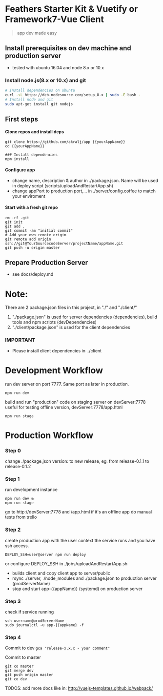 # Feathers Starter Kit & Vuetify or Framework7-Vue Client 

> app dev made easy


## Install prerequisites on dev machine and production server
- tested with ubuntu 16.04 and node 8.x or 10.x

### Install node.js(8.x or 10.x) and git
``` sh
# Install dependencies on ubuntu
curl -sL https://deb.nodesource.com/setup_8.x | sudo -E bash -
# Install node and git
sudo apt-get install git nodejs
```

## First steps
#### Clone repos and install deps
```
git clone https://github.com/akralj/app {{yourAppName}}
cd {{yourAppName}}

### Install dependencies
npm install
```

#### Configure app
- change name, description & author in ./package.json. Name will be used in deploy script (scripts/uploadAndRestartApp.sh)
- change appPort to production port,... in ./server/config.coffee to match your enviroment

#### Start with a fresh git repo
```
rm -rf .git
git init
git add .
git commit -am "initial commit"
# Add your own remote origin
git remote add origin ssh://git@YourSourcecodeServer/projectName/appName.git
git push -u origin master
```

## Prepare Production Server
- see docs/deploy.md


# Note:
There are 2 package.json files in this project, in "./" and "./client/"

1. "./package.json" is used for server dependencies (dependencies), build tools and npm scripts (devDependencies)
2. "./client/package.json" is used for the client dependencies

### IMPORTANT
- Please install client dependencies in ../client


# Development Workflow

run dev server on port 7777. Same port as later in production.
```
npm run dev
```

build and run "production" code on staging server on devServer:7778
useful for testing offline version, devServer:7778/app.html
```
npm run stage
```

# Production Workflow
### Step 0
change ./package.json version: to new release, eg. from release-0.1.1 to release-0.1.2

### Step 1

run development instance
```
npm run dev &
npm run stage
```
go to http://devServer:7778 and /app.html if it's an offline app
do manual tests from trello

### Step 2

create production app with the user context the service runs and you have ssh access.

```
DEPLOY_SSH=user@server npm run deploy
```
or configure DEPLOY_SSH in ./jobs/uploadAndRestartApp.sh

- builds client and copy client app to server/public
- rsync ./server, ./node_modules and ./package.json to production server (prodServerName)
- stop and start app-{{appName}} (systemd) on production server

### Step 3

check if service running
```
ssh username@prodServerName
sudo journalctl -u app-{{appName} -f
```

### Step 4

Commit to dev
```gca "release-x.x.x - your comment" ```

Commit to master
```
git co master
git merge dev
git push origin master
git co dev
```

TODOS: add more docs like in: http://vuejs-templates.github.io/webpack/
